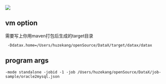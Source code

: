 ![](http://image-picgo.test.upcdn.net/img/20191204170204.png)

## vm option

需要写上你用maven打包后生成的target目录
``` 
 -Ddatax.home=/Users/huzekang/openSource/DataX/target/datax/datax
```
## program args
```
-mode standalone -jobid -1 -job /Users/huzekang/openSource/DataX/job-sample/oracle2mysql.json
```